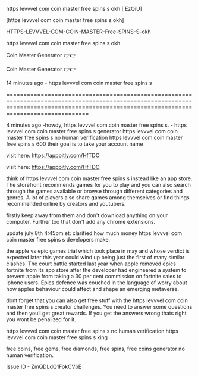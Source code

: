 https levvvel com coin master free spins s okh [ EzQiU]

[https levvvel com coin master free spins s okh]

HTTPS-LEVVVEL-COM-COIN-MASTER-Free-SPINS-S-okh

https levvvel com coin master free spins s okh

Coin Master Generator 👉👉 

Coin Master Generator 👉👉 

14 minutes ago - https levvvel com coin master free spins s

==========================================================================================================================================================================================

4 minutes ago -howdy, https levvvel com coin master free spins s. - https levvvel com coin master free spins s generator https levvvel com coin master free spins s no human verification https levvvel com coin master free spins s 600 their goal is to take your account name

visit here: https://appbitly.com/HfTDO

visit here: https://appbitly.com/HfTDO

think of https levvvel com coin master free spins s instead like an app store. The storefront recommends games for you to play and you can also search through the games available or browse through different categories and genres. A lot of players also share games among themselves or find things recommended online by creators and youtubers.

firstly keep away from them and don't download anything on your computer. Further too that don't add any chrome extensions.

update july 8th 4:45pm et: clarified how much money https levvvel com coin master free spins s developers make.

the apple vs epic games trial which took place in may and whose verdict is expected later this year could wind up being just the first of many similar clashes. The court battle started last year when apple removed epics fortnite from its app store after the developer had engineered a system to prevent apple from taking a 30 per cent commission on fortnite sales to iphone users. Epics defence was couched in the language of worry about how apples behaviour could affect and shape an emerging metaverse.

dont forget that you can also get free stuff with the https levvvel com coin master free spins s creator challenges. You need to answer some questions and then youll get great rewards. If you get the answers wrong thats right you wont be penalized for it.

https levvvel com coin master free spins s no human verification https levvvel com coin master free spins s king

free coins, free gems, free diamonds, free spins, free coins generator no human verification.


Issue ID - ZmQDLdQ1FokCVpE




